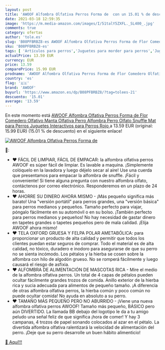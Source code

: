 ```yaml
---
layout: post
title: 'AWOOF Alfombra Olfativa Perros Forma de  con un 15.01 % de descuento'
date: 2021-03-18 12:59:35
image: 'https://m.media-amazon.com/images/I/51talY5ZXFL._SL400_.jpg'
comments: true
category: ofertas
author: 'tole.es'
slug: 'B08PFBRBZ8-es AWOOF Alfombra Olfativa Perros Forma de Flor Comedero...'
sku: 'B08PFBRBZ8-es'
tags: [ 'Artículos para perros','Juguetes para morder para perros','Juguetes para perros','Productos para mascotas','awoof','juguetes', ]
actualPrice: 13.59 EUR
currency: EUR
price: 13.59
comparePrice: 15.99 EUR
prodname: 'AWOOF Alfombra Olfativa Perros Forma de Flor Comedero Olfativo Manta Olfativa Perro Alfombra Perro Olfato Snuffle Mat para Perros Juguetes Interactivos para Perros Rojo '
country: 'es'
flag: '🇪🇸'
brand: 'AWOOF'
buyurl: 'https://www.amazon.es/dp/B08PFBRBZ8/?tag=tolees-21'
descuento: '15.01'
average: '13.59'
---
```


En este momento está [AWOOF Alfombra Olfativa Perros Forma de Flor Comedero Olfativo Manta Olfativa Perro Alfombra Perro Olfato Snuffle Mat para Perros Juguetes Interactivos para Perros Rojo ](https://www.amazon.es/dp/B08PFBRBZ8/?tag=tolees-21) a 13.59 EUR (original: 15.99 EUR) (15.01 %  de descuento) en el siguiente enlace!

[![AWOOF Alfombra Olfativa Perros Forma de ](https://m.media-amazon.com/images/I/51talY5ZXFL._SL400_.jpg)](https://www.amazon.es/dp/B08PFBRBZ8/?tag=tolees-21)

🔎:

- ❤ FÁCIL DE LIMPIAR, FÁCIL DE EMPACAR: la alfombra olfativa perros AWOOF es súper fácil de limpiar. Es lavable a maquina. ¡Simplemente colóquelo en la lavadora y luego déjelo secar al aire! Use una cuerda que presentamos para empacar la alfombra de snuffle. ¡Fácil y conveniente! Si tiene alguna pregunta con nuestro alfombra olfato, contáctenos por correo electrónico. Responderemos en un plazo de 24 horas.
- ❤ AHORRE SU DINERO AHORA MISMO - ¡Más pequeño significa más barato! Una "versión portátil" para perros grandes, una "versión básica" para perros medianos y pequeños. Tamaño perfecto para viajar, póngalo fácilmente en su automóvil o en su bolso. ¡También perfecto para perros medianos y pequeños! No hay necesidad de gastar dinero en tapetes grandes o tapetes pequeños pero de mala calidad. ¡Elija AWOOF ahora mismo!
- ❤ TELA OXFORD GRUESA Y FELPA POLAR AMETABÓLICA: para proporcionar un producto de alta calidad y permitir que todos los clientes puedan estar seguros de comprar. Todo el material es de alta calidad, no tóxico, duradero e inodoro para asegurarse de que su perro no se sienta incómodo. Los pétalos y la hierba se cosen sobre la alfombra con hilo de algodón grueso. No se romperá fácilmente y luego causará el riesgo de asfixia.
- ❤ ALFOMBRA DE ALIMENTACIÓN DE MASCOTAS RICA - Mire el medio de la alfombra olfativa perros. Un total de 4 capas de pétalos pueden ocultar fácilmente grandes trozos de comida. Anillo exterior de la hierba rica y sucia adecuada para alimentos de pequeño tamaño. ¡A diferencia de otras alfombra olfativa perros, la hierba común y poco común no puede ocultar comida! No ayuda en absoluto a su perro.
- ❤ TAMAÑO MÁS PEQUEÑO PERO NO ABURRIDO - ¡Viene una nueva alfombra olfativa perros AWOOF! Tamaño más pequeño, BÁSICO pero aún DIVERTIDO. La llamada BB debajo del logotipo le da a tu amigo peludo una señal feliz de que significa ¡hora de comer! Y hay 3 campanas, 4 trozos de papel sonando colocados al azar en el pétalo. La divertida alfombra olfativa ralentizará la velocidad de alimentación del perro. ¡Deje que su perro desarrolle un buen hábito alimenticio!

[🛒 Aquí!!!](https://www.amazon.es/dp/B08PFBRBZ8/?tag=tolees-21)
